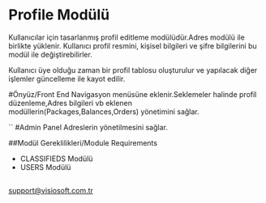 # Profile Modülü
Kullanıcılar için tasarlanmış profil editleme modülüdür.Adres modülü ile birlikte yüklenir.
Kullanıcı profil resmini, kişisel bilgileri ve şifre bilgilerini bu modül ile değiştirebilirler.

Kullanıcı üye olduğu zaman bir profil tablosu oluşturulur ve yapılacak diğer işlemler güncelleme ile
kayot edilir.

#Önyüz/Front End
Navigasyon menüsüne eklenir.Seklemeler halinde profil düzenleme,Adres bilgileri vb 
eklenen modüllerin(Packages,Balances,Orders) yönetimini sağlar. 

``
#Admin Panel
Adreslerin yönetilmesini sağlar.

##Modül Gereklilikleri/Module Requirements
- CLASSIFIEDS Modülü
- USERS Modülü

##
support@visiosoft.com.tr
